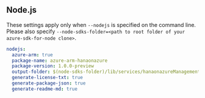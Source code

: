 ## Node.js

These settings apply only when `--nodejs` is specified on the command line.
Please also specify `--node-sdks-folder=<path to root folder of your azure-sdk-for-node clone>`.

``` yaml $(nodejs)
nodejs:
  azure-arm: true
  package-name: azure-arm-hanaonazure
  package-version: 1.0.0-preview
  output-folder: $(node-sdks-folder)/lib/services/hanaonazureManagement
  generate-license-txt: true
  generate-package-json: true
  generate-readme-md: true
```
